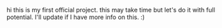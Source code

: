 hi
this is my first official project.
this may take time but let's do it with full potential.
I'll update if I have more info on this. :)